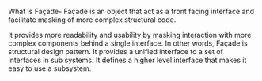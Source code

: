 ﻿What is Façade-
Façade is an object that act as a front facing interface and facilitate masking of more complex structural code.

It provides more readability and usability by masking interaction with more complex components behind a single interface.
In other words, Façade is structural design pattern. It provides a unified interface to a set of interfaces in sub systems. 
It defines a higher level interface that makes it easy to use a subsystem.